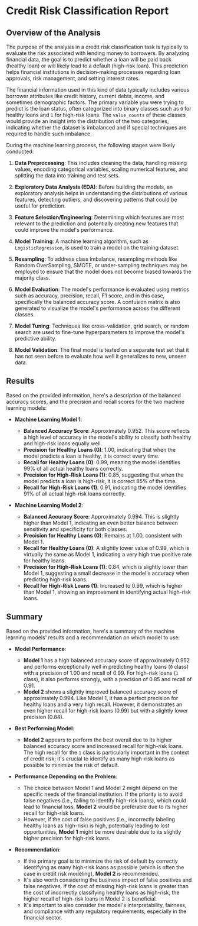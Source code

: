 # Credit Risk Classification Report

## Overview of the Analysis 
The purpose of the analysis in a credit risk classification task is typically to evaluate the risk associated with lending money to borrowers. By analyzing financial data, the goal is to predict whether a loan will be paid back (healthy loan) or will likely lead to a default (high-risk loan). This prediction helps financial institutions in decision-making processes regarding loan approvals, risk management, and setting interest rates.

The financial information used in this kind of data typically includes various borrower attributes like credit history, current debts, income, and sometimes demographic factors. The primary variable you were trying to predict is the loan status, often categorized into binary classes such as `0` for healthy loans and `1` for high-risk loans. The `value_counts` of these classes would provide an insight into the distribution of the two categories, indicating whether the dataset is imbalanced and if special techniques are required to handle such imbalance.

During the machine learning process, the following stages were likely conducted:

1. **Data Preprocessing**: This includes cleaning the data, handling missing values, encoding categorical variables, scaling numerical features, and splitting the data into training and test sets.

2. **Exploratory Data Analysis (EDA)**: Before building the models, an exploratory analysis helps in understanding the distributions of various features, detecting outliers, and discovering patterns that could be useful for prediction.

3. **Feature Selection/Engineering**: Determining which features are most relevant to the prediction and potentially creating new features that could improve the model's performance.

4. **Model Training**: A machine learning algorithm, such as `LogisticRegression`, is used to train a model on the training dataset.

5. **Resampling**: To address class imbalance, resampling methods like Random OverSampling, SMOTE, or under-sampling techniques may be employed to ensure that the model does not become biased towards the majority class.

6. **Model Evaluation**: The model's performance is evaluated using metrics such as accuracy, precision, recall, F1 score, and in this case, specifically the balanced accuracy score. A confusion matrix is also generated to visualize the model's performance across the different classes.

7. **Model Tuning**: Techniques like cross-validation, grid search, or random search are used to fine-tune hyperparameters to improve the model's predictive ability.

8. **Model Validation**: The final model is tested on a separate test set that it has not seen before to evaluate how well it generalizes to new, unseen data.

## Results

Based on the provided information, here's a description of the balanced accuracy scores, and the precision and recall scores for the two machine learning models:

* **Machine Learning Model 1**:
  * **Balanced Accuracy Score**: Approximately 0.952. This score reflects a high level of accuracy in the model's ability to classify both healthy and high-risk loans equally well.
  * **Precision for Healthy Loans (0)**: 1.00, indicating that when the model predicts a loan is healthy, it is correct every time.
  * **Recall for Healthy Loans (0)**: 0.99, meaning the model identifies 99% of all actual healthy loans correctly.
  * **Precision for High-Risk Loans (1)**: 0.85, suggesting that when the model predicts a loan is high-risk, it is correct 85% of the time.
  * **Recall for High-Risk Loans (1)**: 0.91, indicating the model identifies 91% of all actual high-risk loans correctly.

* **Machine Learning Model 2**:
  * **Balanced Accuracy Score**: Approximately 0.994. This is slightly higher than Model 1, indicating an even better balance between sensitivity and specificity for both classes.
  * **Precision for Healthy Loans (0)**: Remains at 1.00, consistent with Model 1.
  * **Recall for Healthy Loans (0)**: A slightly lower value of 0.99, which is virtually the same as Model 1, indicating a very high true positive rate for healthy loans.
  * **Precision for High-Risk Loans (1)**: 0.84, which is slightly lower than Model 1, suggesting a small decrease in the model's accuracy when predicting high-risk loans.
  * **Recall for High-Risk Loans (1)**: Increased to 0.99, which is higher than Model 1, showing an improvement in identifying actual high-risk loans.

## Summary 

Based on the provided information, here's a summary of the machine learning models' results and a recommendation on which model to use:

* **Model Performance**:
  * **Model 1** has a high balanced accuracy score of approximately 0.952 and performs exceptionally well in predicting healthy loans (`0` class) with a precision of 1.00 and recall of 0.99. For high-risk loans (`1` class), it also performs strongly, with a precision of 0.85 and recall of 0.91.
  * **Model 2** shows a slightly improved balanced accuracy score of approximately 0.994. Like Model 1, it has a perfect precision for healthy loans and a very high recall. However, it demonstrates an even higher recall for high-risk loans (0.99) but with a slightly lower precision (0.84).

* **Best Performing Model**:
  * **Model 2** appears to perform the best overall due to its higher balanced accuracy score and increased recall for high-risk loans. The high recall for the `1` class is particularly important in the context of credit risk; it's crucial to identify as many high-risk loans as possible to minimize the risk of default.

* **Performance Depending on the Problem**:
  * The choice between Model 1 and Model 2 might depend on the specific needs of the financial institution. If the priority is to avoid false negatives (i.e., failing to identify high-risk loans), which could lead to financial loss, **Model 2** would be preferable due to its higher recall for high-risk loans.
  * However, if the cost of false positives (i.e., incorrectly labeling healthy loans as high-risk) is high, potentially leading to lost opportunities, **Model 1** might be more desirable due to its slightly higher precision for high-risk loans.

* **Recommendation**:
  * If the primary goal is to minimize the risk of default by correctly identifying as many high-risk loans as possible (which is often the case in credit risk modeling), **Model 2** is recommended.
  * It's also worth considering the business impact of false positives and false negatives. If the cost of missing high-risk loans is greater than the cost of incorrectly classifying healthy loans as high-risk, the higher recall of high-risk loans in Model 2 is beneficial.
  * It's important to also consider the model's interpretability, fairness, and compliance with any regulatory requirements, especially in the financial sector.
